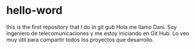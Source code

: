 # hello-word
this is the first repository that I do in git gub
Hola me llamo Dani. Soy ingeniero de telecomunicaciones y me estoy iniciando en Git Hub. Lo veo muy útil para compartir todos los proyectos que desarrollo.
